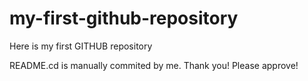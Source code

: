 # my-first-github-repository
Here is my first GITHUB repository

README.cd is manually commited by me. 
Thank you! Please approve!
